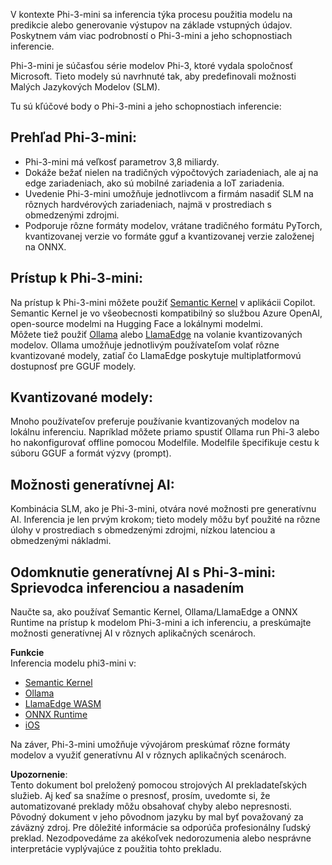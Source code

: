 V kontexte Phi-3-mini sa inferencia týka procesu použitia modelu na predikcie alebo generovanie výstupov na základe vstupných údajov. Poskytnem vám viac podrobností o Phi-3-mini a jeho schopnostiach inferencie.

Phi-3-mini je súčasťou série modelov Phi-3, ktoré vydala spoločnosť Microsoft. Tieto modely sú navrhnuté tak, aby predefinovali možnosti Malých Jazykových Modelov (SLM).

Tu sú kľúčové body o Phi-3-mini a jeho schopnostiach inferencie:

## **Prehľad Phi-3-mini:**
- Phi-3-mini má veľkosť parametrov 3,8 miliardy.
- Dokáže bežať nielen na tradičných výpočtových zariadeniach, ale aj na edge zariadeniach, ako sú mobilné zariadenia a IoT zariadenia.
- Uvedenie Phi-3-mini umožňuje jednotlivcom a firmám nasadiť SLM na rôznych hardvérových zariadeniach, najmä v prostrediach s obmedzenými zdrojmi.
- Podporuje rôzne formáty modelov, vrátane tradičného formátu PyTorch, kvantizovanej verzie vo formáte gguf a kvantizovanej verzie založenej na ONNX.

## **Prístup k Phi-3-mini:**
Na prístup k Phi-3-mini môžete použiť [Semantic Kernel](https://github.com/microsoft/SemanticKernelCookBook?WT.mc_id=aiml-138114-kinfeylo) v aplikácii Copilot. Semantic Kernel je vo všeobecnosti kompatibilný so službou Azure OpenAI, open-source modelmi na Hugging Face a lokálnymi modelmi.  
Môžete tiež použiť [Ollama](https://ollama.com) alebo [LlamaEdge](https://llamaedge.com) na volanie kvantizovaných modelov. Ollama umožňuje jednotlivým používateľom volať rôzne kvantizované modely, zatiaľ čo LlamaEdge poskytuje multiplatformovú dostupnosť pre GGUF modely.

## **Kvantizované modely:**
Mnoho používateľov preferuje používanie kvantizovaných modelov na lokálnu inferenciu. Napríklad môžete priamo spustiť Ollama run Phi-3 alebo ho nakonfigurovať offline pomocou Modelfile. Modelfile špecifikuje cestu k súboru GGUF a formát výzvy (prompt).

## **Možnosti generatívnej AI:**
Kombinácia SLM, ako je Phi-3-mini, otvára nové možnosti pre generatívnu AI. Inferencia je len prvým krokom; tieto modely môžu byť použité na rôzne úlohy v prostrediach s obmedzenými zdrojmi, nízkou latenciou a obmedzenými nákladmi.

## **Odomknutie generatívnej AI s Phi-3-mini: Sprievodca inferenciou a nasadením**  
Naučte sa, ako používať Semantic Kernel, Ollama/LlamaEdge a ONNX Runtime na prístup k modelom Phi-3-mini a ich inferenciu, a preskúmajte možnosti generatívnej AI v rôznych aplikačných scenároch.

**Funkcie**  
Inferencia modelu phi3-mini v:

- [Semantic Kernel](https://github.com/Azure-Samples/Phi-3MiniSamples/tree/main/semantickernel?WT.mc_id=aiml-138114-kinfeylo)
- [Ollama](https://github.com/Azure-Samples/Phi-3MiniSamples/tree/main/ollama?WT.mc_id=aiml-138114-kinfeylo)
- [LlamaEdge WASM](https://github.com/Azure-Samples/Phi-3MiniSamples/tree/main/wasm?WT.mc_id=aiml-138114-kinfeylo)
- [ONNX Runtime](https://github.com/Azure-Samples/Phi-3MiniSamples/tree/main/onnx?WT.mc_id=aiml-138114-kinfeylo)
- [iOS](https://github.com/Azure-Samples/Phi-3MiniSamples/tree/main/ios?WT.mc_id=aiml-138114-kinfeylo)

Na záver, Phi-3-mini umožňuje vývojárom preskúmať rôzne formáty modelov a využiť generatívnu AI v rôznych aplikačných scenároch.

**Upozornenie**:  
Tento dokument bol preložený pomocou strojových AI prekladateľských služieb. Aj keď sa snažíme o presnosť, prosím, uvedomte si, že automatizované preklady môžu obsahovať chyby alebo nepresnosti. Pôvodný dokument v jeho pôvodnom jazyku by mal byť považovaný za záväzný zdroj. Pre dôležité informácie sa odporúča profesionálny ľudský preklad. Nezodpovedáme za akékoľvek nedorozumenia alebo nesprávne interpretácie vyplývajúce z použitia tohto prekladu.